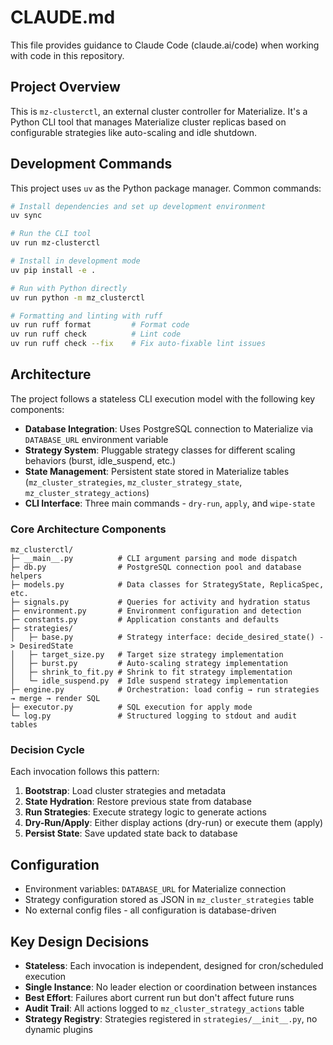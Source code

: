 # CLAUDE.md

This file provides guidance to Claude Code (claude.ai/code) when working with code in this repository.

## Project Overview

This is `mz-clusterctl`, an external cluster controller for Materialize. It's a Python CLI tool that manages Materialize cluster replicas based on configurable strategies like auto-scaling and idle shutdown.

## Development Commands

This project uses `uv` as the Python package manager. Common commands:

```bash
# Install dependencies and set up development environment
uv sync

# Run the CLI tool
uv run mz-clusterctl

# Install in development mode
uv pip install -e .

# Run with Python directly
uv run python -m mz_clusterctl

# Formatting and linting with ruff
uv run ruff format         # Format code
uv run ruff check          # Lint code
uv run ruff check --fix    # Fix auto-fixable lint issues
```

## Architecture

The project follows a stateless CLI execution model with the following key components:

- **Database Integration**: Uses PostgreSQL connection to Materialize via `DATABASE_URL` environment variable
- **Strategy System**: Pluggable strategy classes for different scaling behaviors (burst, idle_suspend, etc.)
- **State Management**: Persistent state stored in Materialize tables (`mz_cluster_strategies`, `mz_cluster_strategy_state`, `mz_cluster_strategy_actions`)
- **CLI Interface**: Three main commands - `dry-run`, `apply`, and `wipe-state`

### Core Architecture Components

```
mz_clusterctl/
├─ __main__.py          # CLI argument parsing and mode dispatch
├─ db.py                # PostgreSQL connection pool and database helpers
├─ models.py            # Data classes for StrategyState, ReplicaSpec, etc.
├─ signals.py           # Queries for activity and hydration status
├─ environment.py       # Environment configuration and detection
├─ constants.py         # Application constants and defaults
├─ strategies/
│   ├─ base.py          # Strategy interface: decide_desired_state() -> DesiredState
│   ├─ target_size.py   # Target size strategy implementation
│   ├─ burst.py         # Auto-scaling strategy implementation
│   ├─ shrink_to_fit.py # Shrink to fit strategy implementation
│   └─ idle_suspend.py  # Idle suspend strategy implementation
├─ engine.py            # Orchestration: load config → run strategies → merge → render SQL
├─ executor.py          # SQL execution for apply mode
└─ log.py               # Structured logging to stdout and audit tables
```

### Decision Cycle

Each invocation follows this pattern:
1. **Bootstrap**: Load cluster strategies and metadata
2. **State Hydration**: Restore previous state from database
3. **Run Strategies**: Execute strategy logic to generate actions
4. **Dry-Run/Apply**: Either display actions (dry-run) or execute them (apply)
5. **Persist State**: Save updated state back to database

## Configuration

- Environment variables: `DATABASE_URL` for Materialize connection
- Strategy configuration stored as JSON in `mz_cluster_strategies` table
- No external config files - all configuration is database-driven

## Key Design Decisions

- **Stateless**: Each invocation is independent, designed for cron/scheduled execution
- **Single Instance**: No leader election or coordination between instances
- **Best Effort**: Failures abort current run but don't affect future runs
- **Audit Trail**: All actions logged to `mz_cluster_strategy_actions` table
- **Strategy Registry**: Strategies registered in `strategies/__init__.py`, no dynamic plugins
